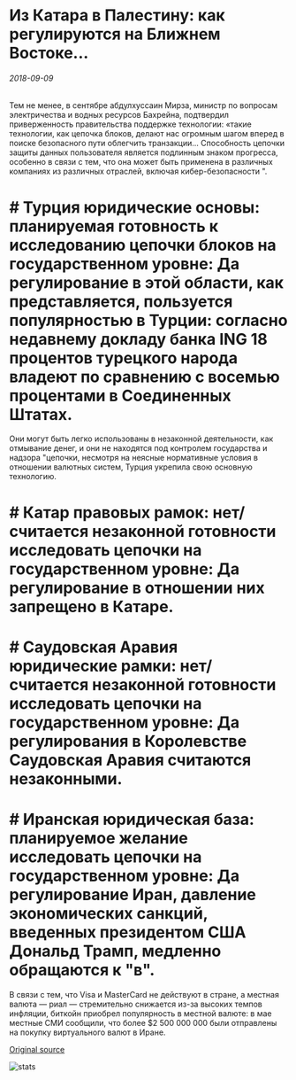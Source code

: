 # Из Катара в Палестину: как регулируются на Ближнем Востоке...

###### 2018-09-09

Тем не менее, в сентябре абдулхуссаин Мирза, министр по вопросам электричества и водных ресурсов Бахрейна, подтвердил приверженность правительства поддержке технологии: «такие технологии, как цепочка блоков, делают нас огромным шагом вперед в поиске безопасного пути облегчить транзакции... Способность цепочки защиты данных пользователя является подлинным знаком прогресса, особенно в связи с тем, что она может быть применена в различных компаниях из различных отраслей, включая кибер-безопасности ".

# # Турция юридические основы: планируемая готовность к исследованию цепочки блоков на государственном уровне: Да регулирование в этой области, как представляется, пользуется популярностью в Турции: согласно недавнему докладу банка ING 18 процентов турецкого народа владеют по сравнению с восемью процентами в Соединенных Штатах.

Они могут быть легко использованы в незаконной деятельности, как отмывание денег, и они не находятся под контролем государства и надзора "цепочки, несмотря на неясные нормативные условия в отношении валютных систем, Турция укрепила свою основную технологию.

# # Катар правовых рамок: нет/считается незаконной готовности исследовать цепочки на государственном уровне: Да регулирование в отношении них запрещено в Катаре.

# # Саудовская Аравия юридические рамки: нет/считается незаконной готовности исследовать цепочки на государственном уровне: Да регулирования в Королевстве Саудовская Аравия считаются незаконными.

# # Иранская юридическая база: планируемое желание исследовать цепочки на государственном уровне: Да регулирование Иран, давление экономических санкций, введенных президентом США Дональд Трамп, медленно обращаются к "в".

В связи с тем, что Visa и MasterCard не действуют в стране, а местная валюта — риал — стремительно снижается из-за высоких темпов инфляции, биткойн приобрел популярность в местной валюте: в мае местные СМИ сообщили, что более $2 500 000 000 были отправлены на покупку виртуального валют в Иране.

[Original source](https://cointelegraph.com/news/from-qatar-to-palestine-how-cryptocurrencies-are-regulated-in-the-middle-east)

![stats](https://c.statcounter.com/11760860/0/a89fa40b/1/ "stats")